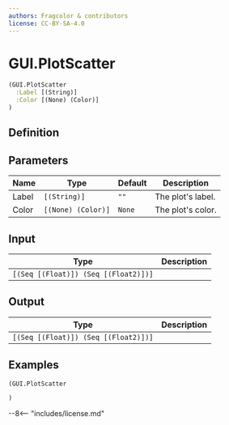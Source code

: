 ```yaml
---
authors: Fragcolor & contributors
license: CC-BY-SA-4.0
---
```



# GUI.PlotScatter

```clojure
(GUI.PlotScatter
  :Label [(String)]
  :Color [(None) (Color)]
)
```


## Definition




## Parameters

| Name | Type | Default | Description |
|------|------|---------|-------------|
| Label | `[(String)]` | `""` | The plot's label. |
| Color | `[(None) (Color)]` | `None` | The plot's color. |


## Input

| Type | Description |
|------|-------------|
| `[(Seq [(Float)]) (Seq [(Float2)])]` |  |


## Output

| Type | Description |
|------|-------------|
| `[(Seq [(Float)]) (Seq [(Float2)])]` |  |


## Examples

```clojure
(GUI.PlotScatter

)
```


--8<-- "includes/license.md"
